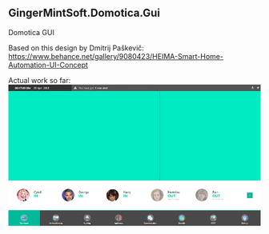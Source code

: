 ## GingerMintSoft.Domotica.Gui
Domotica GUI

Based on this design by Dmitrij Paškevič: 
https://www.behance.net/gallery/9080423/HEIMA-Smart-Home-Automation-UI-Concept

Actual work so far:
![alt text](https://github.com/StanDeMan/GingerMintSoft.Domotica.Gui/blob/master/Domotica.jpg)
